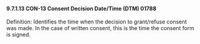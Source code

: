 #### 9.7.1.13 CON-13 Consent Decision Date/Time (DTM) 01788

Definition: Identifies the time when the decision to grant/refuse consent was made. In the case of written consent, this is the time the consent form is signed.
